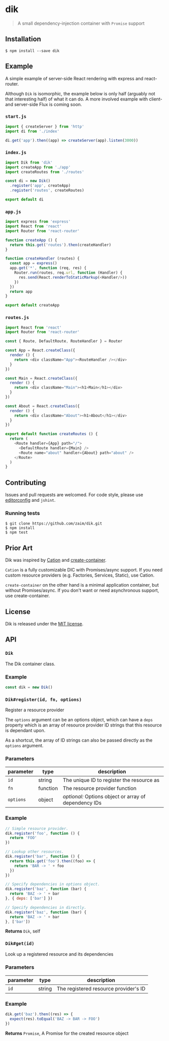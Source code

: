 # dik

> A small dependency-injection container with `Promise` support


## Installation

```
$ npm install --save dik
```


## Example

A simple example of server-side React rendering with express and react-router.

Although `Dik` is isomorphic, the example below is only half (arguably not
that interesting half) of what it can do. A more involved example with
client- and server-side Flux is coming soon.

### `start.js`

```javascript
import { createServer } from 'http'
import di from './index'

di.get('app').then((app) => createServer(app).listen(3000))
```

### `index.js`

```javascript
import Dik from 'dik'
import createApp from './app'
import createRoutes from './routes'

const di = new Dik()
  .register('app', createApp)
  .register('routes', createRoutes)

export default di
```

### `app.js`

```javascript
import express from 'express'
import React from 'react'
import Router from 'react-router'

function createApp () {
  return this.get('routes').then(createHandler)
}

function createHandler (routes) {
  const app = express()
  app.get('*', function (req, res) {
    Router.run(routes, req.url, function (Handler) {
      res.send(React.renderToStaticMarkup(<Handler/>))
    })
  })
  return app
}

export default createApp
```

### `routes.js`

```javascript
import React from 'react'
import Router from 'react-router'

const { Route, DefaultRoute, RouteHandler } = Router

const App = React.createClass({
  render () {
    return <div className="App"><RouteHandler /></div>
  }
})

const Main = React.createClass({
  render () {
    return <div className="Main"><h1>Main</h1></div>
  }
})

const About = React.createClass({
  render () {
    return <div className="About"><h1>About</h1></div>
  }
})

export default function createRoutes () {
  return (
    <Route handler={App} path="/">
      <DefaultRoute handler={Main} />
      <Route name="about" handler={About} path="about" />
    </Route>
  )
}
```


## Contributing

Issues and pull requests are welcomed. For code style, please use
[editorconfig](http://editorconfig.org/) and `jshint`.

### Running tests

```
$ git clone https://github.com/zaim/dik.git
$ npm install
$ npm test
```


## Prior Art

Dik was inspired by [Cation](https://github.com/sergiolepore/Cation) and
[create-container](https://github.com/ryanflorence/create-container).

`Cation` is a fully customizable DIC with Promises/async support. If you need
custom resource providers (e.g. Factories, Services, Static), use Cation.

`create-container` on the other hand is a minimal application container,
but without Promises/async. If you don't want or need asynchronous support,
use create-container.


## License

Dik is released under the [MIT license](./LICENSE).

## API

### `Dik`

The Dik container class.


### Example

```js
const dik = new Dik()
```


### `Dik#register(id, fn, options)`

Register a resource provider

The `options` argument can be an options object,
which can have a `deps` property which is an
array of resource provider ID strings that this
resource is dependant upon.

As a shortcut, the array of ID strings can also be
passed directly as the `options` argument.


### Parameters

| parameter | type     | description                                           |
| --------- | -------- | ----------------------------------------------------- |
| `id`      | string   | The unique ID to register the resource as             |
| `fn`      | function | The resource provider function                        |
| `options` | object   | _optional:_ Options object or array of dependency IDs |


### Example

```js
// Simple resource provider.
dik.register('foo', function () {
  return 'FOO'
})

// Lookup other resources.
dik.register('bar', function () {
  return this.get('foo').then((foo) => {
    return 'BAR -> ' + foo
  })
})

// Specify dependencies in options object.
dik.register('baz', function (bar) {
  return 'BAZ -> ' + bar
}, { deps: ['bar'] })

// Specify dependencies in directly.
dik.register('baz', function (bar) {
  return 'BAZ -> ' + bar
}, ['bar'])
```


**Returns** `Dik`, self 


### `Dik#get(id)`

Look up a registered resource and its dependencies


### Parameters

| parameter | type   | description                           |
| --------- | ------ | ------------------------------------- |
| `id`      | string | The registered resource provider's ID |


### Example

```js
dik.get('baz').then((res) => {
  expect(res).toEqual('BAZ -> BAR -> FOO')
})
```


**Returns** `Promise`, A Promise for the created resource object 



